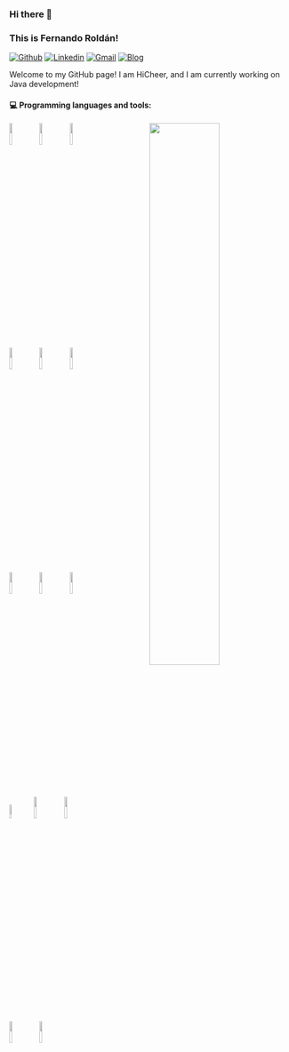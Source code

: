 ### Hi there 👋
### This is Fernando Roldán!

[![Github](https://img.shields.io/badge/-Github-000?style=flat&logo=Github&logoColor=white)](https://github.com/HiCheer-O)
[![Linkedin](https://img.shields.io/badge/-LinkedIn-blue?style=flat&logo=Linkedin&logoColor=white)](https://www.linkedin.com/in/%E5%85%9A%E5%85%9A-%E9%99%88-a756a3222/)
[![Gmail](https://img.shields.io/badge/-Gmail-c14438?style=flat&logo=Gmail&logoColor=white)](mailto:chendangdang1998@gmail.com)
[![Blog](https://img.shields.io/badge/-Blog-112216?style=flat&logoColor=white&logo=data:image/svg%2bxml;base64,PHN2ZyB4bWxucz0iaHR0cDovL3d3dy53My5vcmcvMjAwMC9zdmciIGhlaWdodD0iNTEyIiB3aWR0aD0iNTEyIj48cmVjdCB3aWR0aD0iNTEyIiBoZWlnaHQ9IjUxMiIgcng9IjE1JSIgZmlsbD0iI2ZmNTcyMiIvPjxwYXRoIGZpbGw9IiNmZmYiIGQ9Ik05NSAxODRjMC01MSA0MS05MyA5My05M2g4NmM2NCAwIDEwMyA2MSA4NSAxMjYgMCAwIDYxLTMgNjYgNTh2NTNjMCA0Ni0zNCA5My05MyA5M0gxODNjLTQ5IDAtODgtMzktODgtODh6Ii8+PHBhdGggc3Ryb2tlPSIjZmY1NzIyIiBzdHJva2Utd2lkdGg9IjU1IiBkPSJNMTk5IDE4OGg2OG0tNzQgMTI5aDEzMyIvPjwvc3ZnPg==)](https://hicheer-o.github.io)

Welcome to my GitHub page! I am HiCheer, and I am currently working on Java development!

#### :computer: Programming languages and tools:
<p>
    <img width="50%" align="right" src="https://github-readme-stats.vercel.app/api?username=hicheer-o&show_icons=true&hide_border=true" alt=""/>

<code><img width="10%" src="https://www.vectorlogo.zone/logos/git-scm/git-scm-ar21.svg"></code>
<code><img width="10%" src="https://www.vectorlogo.zone/logos/gitlab/gitlab-ar21.svg"></code>
<code><img width="10%" src="https://www.vectorlogo.zone/logos/github/github-ar21.svg"></code>
<br />

<code><img width="10%" src="https://www.vectorlogo.zone/logos/mysql/mysql-horizontal.svg"></code>
<code><img width="10%" src="https://www.vectorlogo.zone/logos/redis/redis-ar21.svg"></code>
<code><img width="10%" src="https://www.vectorlogo.zone/logos/minioio/minioio-ar21.svg"></code>
<br />

<code><img width="10%" src="https://www.vectorlogo.zone/logos/docker/docker-ar21.svg"></code>
<code><img width="10%" src="https://www.vectorlogo.zone/logos/kubernetes/kubernetes-ar21.svg"></code>
<code><img width="10%" src="https://www.vectorlogo.zone/logos/nginx/nginx-ar21.svg"></code>
<br />

<code><img width="8%" src="https://www.vectorlogo.zone/logos/nodejs/nodejs-ar21.svg"></code>
<code><img width="10%" src="https://www.vectorlogo.zone/logos/vuejs/vuejs-ar21.svg"></code>
<code><img width="10%" src="https://www.vectorlogo.zone/logos/javascript/javascript-ar21.svg"></code>
<br />

<code><img width="10%" src="https://www.vectorlogo.zone/logos/java/java-ar21.svg"></code>
<code><img width="10%" src="https://www.vectorlogo.zone/logos/springio/springio-ar21.svg"></code>\
<br />
</p>
